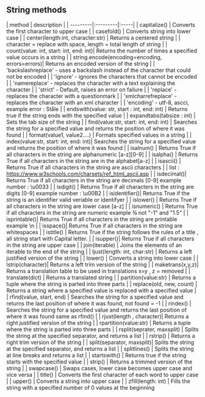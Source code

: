 ## String methods
| method | description  |
| ---------|:---------|:-----|
| capitalize() | 	Converts the first character to upper case  |
| casefold()	| Converts string into lower case  |
| center(length:int, character:str)	| Returns a centered string  |
| character = replace with space, length = total length of string  |
| count(value: int, start: int, end: int)| 	Returns the number of times a specified value occurs in a string  |
| string.encode(encoding=encoding, errors=errors)| 	Returns an encoded version of the string  |
| 'backslashreplace'	- uses a backslash instead of the character that could not be encoded  |
| 'ignore'	- ignores the characters that cannot be encoded  |
| 'namereplace'	- replaces the character with a text explaining the character  |
| 'strict'	- Default, raises an error on failure  |
| 'replace'	- replaces the character with a questionmark  |
| 'xmlcharrefreplace'	- replaces the character with an xml character  |
| 'encoding' - utf-8, ascci, example error : Ståle  |
| endswith(value: str, start : int, end: int)	| Returns true if the string ends with the specified value  |
| expandtabs(tabsize : int)	| Sets the tab size of the string  |
| find(value:str, start: int, end: int)	| Searches the string for a specified value and returns the position of where it was found  |
| format(value1, value2....)	| Formats specified values in a string  |
| index(value:str, start: int, end: int)| 	Searches the string for a specified value and returns the position of where it was found  |
| isalnum()	| Returns True if all characters in the string are alphanumeric [a-z][0-9]  |
| isalpha()	| Returns True if all characters in the string are in the alphabet[a-z]  |
| isascii()	| Returns True if all characters in the string are ascii characters  |
| list : https://www.w3schools.com/charsets/ref_html_ascii.asp  |
| isdecimal()| 	Returns True if all characters in the string are decimals [0-9] example number : \u0033  |
| isdigit()	| Returns True if all characters in the string are digits [0-9] example number : \u00B2  |
| isidentifier()| 	Returns True if the string is an identifier valid veriable or identifyer  |
| islower()	| Returns True if all characters in the string are lower case [a-z]  |
| isnumeric()	| Returns True if all characters in the string are numeric example ¾ not "-1" and "1.5"  |
| isprintable()| 	Returns True if all characters in the string are printable  example \n  |
| isspace()| 	Returns True if all characters in the string are whitespaces  |
| istitle() | 	Returns True if the string follows the rules of a title , all string start with Capital letter.  |
| isupper()| 	Returns True if all characters in the string are upper case  |
| join(iterable)	| Joins the elements of an iterable to the end of the string  |
| ljust(length: int, char:str)	| Returns a left justified version of the string  |
| lower()	| Converts a string into lower case  |
| lstrip(character)| 	Returns a left trim version of the string  |
| maketrans(x,y,z)| 	Returns a translation table to be used in translations x=y , z = removed  |
| translate(dict)	| Returns a translated string  |
| partition(value:str)	| Returns a tuple where the string is parted into three parts  |
| replace(old, new, count)	| Returns a string where a specified value is replaced with a specified value  |
| rfind(value, start, end)	| Searches the string for a specified value and returns the last position of where it was found, not found = -1  |
| rindex()	| Searches the string for a specified value and returns the last position of where it was found  same as rfind()  |
| rjust(length , character)| 	Returns a right justified version of the string  |
| rpartition(value:str)	| Returns a tuple where the string is parted into three parts  |
| rsplit(seprater, maxsplit)	| Splits the string at the specified separator, and returns a list  |
| rstrip()	| Returns a right trim version of the string  |
| split(separator, maxsplit)| 	Splits the string at the specified separator, and returns a list  |
| splitlines()	| Splits the string at line breaks and returns a list  |
| startswith()	| Returns true if the string starts with the specified value  |
| strip()	| Returns a trimmed version of the string  |
| swapcase()	| Swaps cases, lower case becomes upper case and vice versa  |
| title()	| Converts the first character of each word to upper case  |
| upper()	| Converts a string into upper case  |
| zfill(length: int)	| Fills the string with a specified number of 0 values at the beginning
